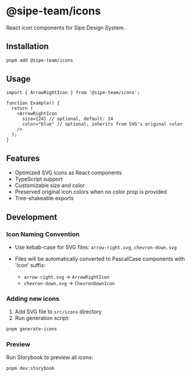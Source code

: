 # @sipe-team/icons

React icon components for Sipe Design System.

## Installation

```bash
pnpm add @sipe-team/icons
```

## Usage

```tsx
import { ArrowRightIcon } from '@sipe-team/icons';

function Example() {
  return (
    <ArrowRightIcon
      size={24} // optional, default: 24
      color="blue" // optional, inherits from SVG's original color
    />
  );
}
```

## Features

- Optimized SVG icons as React components
- TypeScript support
- Customizable size and color
- Preserved original icon colors when no color prop is provided
- Tree-shakeable exports

## Development

### Icon Naming Convention

- Use kebab-case for SVG files: `arrow-right.svg`, `chevron-down.svg`
- Files will be automatically converted to PascalCase components with 'Icon' suffix:

  - `arrow-right.svg` → `ArrowRightIcon`
  - `chevron-down.svg` → `ChevronDownIcon`

### Adding new icons

1. Add SVG file to `src/icons` directory
2. Run generation script:
```bash
pnpm generate-icons
```

### Preview

Run Storybook to preview all icons:
```bash
pnpm dev:storybook
```